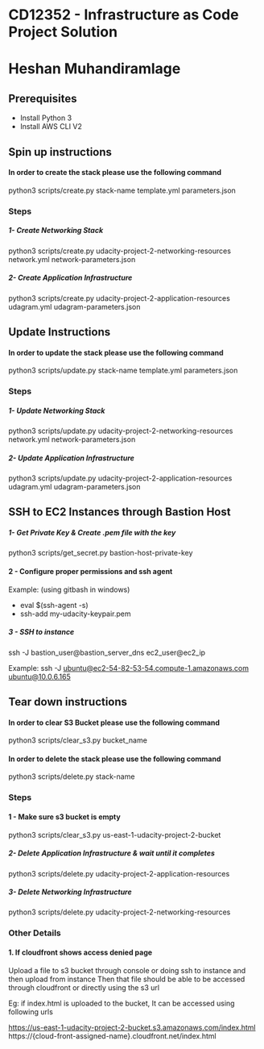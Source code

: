 # CD12352 - Infrastructure as Code Project Solution

# Heshan Muhandiramlage

## Prerequisites

- Install Python 3
- Install AWS CLI V2

## Spin up instructions

#### In order to create the stack please use the following command

python3 scripts/create.py stack-name template.yml parameters.json

### Steps

##### 1- Create Networking Stack

python3 scripts/create.py udacity-project-2-networking-resources network.yml network-parameters.json

##### 2- Create Application Infrastructure

python3 scripts/create.py udacity-project-2-application-resources udagram.yml udagram-parameters.json

## Update Instructions

#### In order to update the stack please use the following command

python3 scripts/update.py stack-name template.yml parameters.json

### Steps

##### 1- Update Networking Stack

python3 scripts/update.py udacity-project-2-networking-resources network.yml network-parameters.json

##### 2- Update Application Infrastructure

python3 scripts/update.py udacity-project-2-application-resources udagram.yml udagram-parameters.json

## SSH to EC2 Instances through Bastion Host

##### 1- Get Private Key & Create .pem file with the key

python3 scripts/get_secret.py bastion-host-private-key

#### 2 - Configure proper permissions and ssh agent

Example: (using gitbash in windows)

- eval $(ssh-agent -s)
- ssh-add my-udacity-keypair.pem

##### 3 - SSH to instance

ssh -J bastion_user@bastion_server_dns ec2_user@ec2_ip

Example:
ssh -J ubuntu@ec2-54-82-53-54.compute-1.amazonaws.com ubuntu@10.0.6.165

## Tear down instructions

#### In order to clear S3 Bucket please use the following command

python3 scripts/clear_s3.py bucket_name

#### In order to delete the stack please use the following command

python3 scripts/delete.py stack-name

### Steps

#### 1 - Make sure s3 bucket is empty

python3 scripts/clear_s3.py us-east-1-udacity-project-2-bucket

##### 2- Delete Application Infrastructure & wait until it completes

python3 scripts/delete.py udacity-project-2-application-resources

##### 3- Delete Networking Infrastructure

python3 scripts/delete.py udacity-project-2-networking-resources

### Other Details

#### 1. If cloudfront shows access denied page

Upload a file to s3 bucket through console or doing ssh to instance and then upload from instance
Then that file should be able to be accessed through cloudfront or directly using the s3 url

Eg: if index.html is uploaded to the bucket, It can be accessed using following urls

https://us-east-1-udacity-project-2-bucket.s3.amazonaws.com/index.html
https://{cloud-front-assigned-name}.cloudfront.net/index.html


